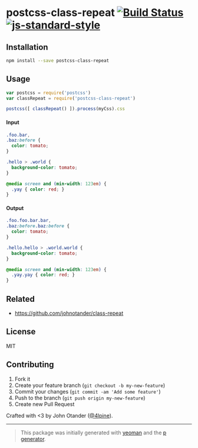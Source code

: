 # postcss-class-repeat [![Build Status](https://secure.travis-ci.org/johnotander/postcss-class-repeat.png?branch=master)](https://travis-ci.org/johnotander/postcss-class-repeat) [![js-standard-style](https://img.shields.io/badge/code%20style-standard-brightgreen.svg?style=flat)](https://github.com/feross/standard)

## Installation

```bash
npm install --save postcss-class-repeat
```

## Usage

```javascript
var postcss = require('postcss')
var classRepeat = require('postcss-class-repeat')

postcss([ classRepeat() ]).process(myCss).css
```

#### Input

```css
.foo.bar,
.baz:before {
  color: tomato;
}

.hello > .world {
  background-color: tomato;
}

@media screen and (min-width: 123em) {
  .yay { color: red; }
}
```

#### Output

```css
.foo.foo.bar.bar,
.baz:before.baz:before {
  color: tomato;
}

.hello.hello > .world.world {
  background-color: tomato;
}

@media screen and (min-width: 123em) {
  .yay.yay { color: red; }
}
```

## Related

* <https://github.com/johnotander/class-repeat>

## License

MIT

## Contributing

1. Fork it
2. Create your feature branch (`git checkout -b my-new-feature`)
3. Commit your changes (`git commit -am 'Add some feature'`)
4. Push to the branch (`git push origin my-new-feature`)
5. Create new Pull Request

Crafted with <3 by John Otander ([@4lpine](https://twitter.com/4lpine)).

***

> This package was initially generated with [yeoman](http://yeoman.io) and the [p generator](https://github.com/johnotander/generator-p.git).
